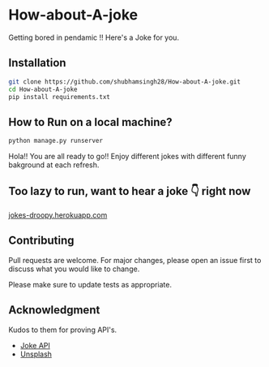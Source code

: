 # How-about-A-joke
Getting bored in pendamic !! Here's a Joke for you.



## Installation
```bash
git clone https://github.com/shubhamsingh28/How-about-A-joke.git
cd How-about-A-joke
pip install requirements.txt
```
## How to Run on a local machine?

```python
python manage.py runserver 
```

Hola!! You are all ready to go!!
Enjoy different jokes with different funny bakground at each refresh.

## Too lazy to run, want to hear a joke :point_down: right now

 [jokes-droopy.herokuapp.com](https://jokes-droopy.herokuapp.com/)


## Contributing
Pull requests are welcome. For major changes, please open an issue first to discuss what you would like to change.

Please make sure to update tests as appropriate.

## Acknowledgment
Kudos to them for proving API's.
* [Joke API](https://github.com/Sv443/JokeAPI)
* [Unsplash](https://source.unsplash.com/)

